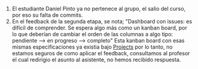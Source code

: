 1. El estudiante Daniel Pinto ya no pertenece al grupo, el salio del curso, por eso su falta de commits.
2. En el feedback de la segunda etapa, se nota;
"Dashboard con issues: es difícil de comprender. Se espera algo más como un kanban board, por lo que deberían de cambiar el orden de las columnas a algo tipo: pendiente --> en progreso --> completo"
Esta kanban board con esas mismas especificaciones ya existia bajo [Projects](https://github.com/ECCIUCRLQ/proyecto-equipo/projects/1) por lo tanto, no estamos seguros de como aplicar el feedback, consultamos al profesor el cual redirigio el asunto al asistente, no hemos recibido respuesta.
